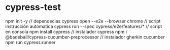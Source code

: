 # cypress-test
npm init -y  // dependecias
cypress open --e2e --browser chrome // script instrucción automatica
cypress run --spec cypress/e2e/features/* // script en consola
npm install cypress // instalador cypress
npm i @badeball/cypress-cucumber-preprocessor // instalador gherkin cucumber
npm run cypress:runner